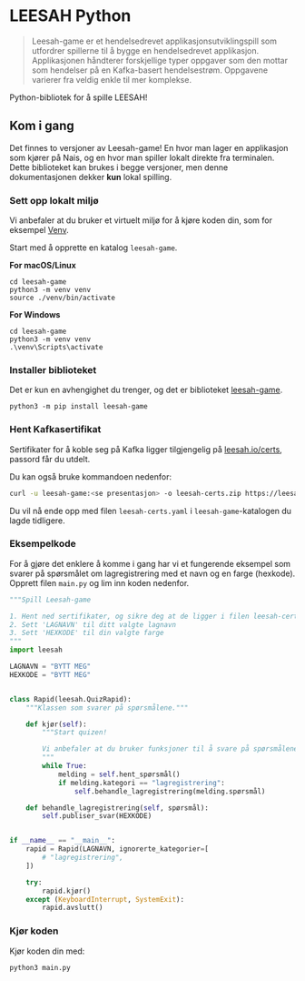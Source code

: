 # LEESAH Python

> Leesah-game er et hendelsedrevet applikasjonsutviklingspill som utfordrer spillerne til å bygge en hendelsedrevet applikasjon. 
> Applikasjonen håndterer forskjellige typer oppgaver som den mottar som hendelser på en Kafka-basert hendelsestrøm. 
> Oppgavene varierer fra veldig enkle til mer komplekse.

Python-bibliotek for å spille LEESAH!

## Kom i gang

Det finnes to versjoner av Leesah-game!
En hvor man lager en applikasjon som kjører på Nais, og en hvor man spiller lokalt direkte fra terminalen.
Dette biblioteket kan brukes i begge versjoner, men denne dokumentasjonen dekker **kun** lokal spilling.

### Sett opp lokalt miljø

Vi anbefaler at du bruker et virtuelt miljø for å kjøre koden din, som for eksempel [Venv](https://packaging.python.org/en/latest/guides/installing-using-pip-and-virtual-environments/).

Start med å opprette en katalog `leesah-game`.

**For macOS/Linux**
```shell
cd leesah-game
python3 -m venv venv
source ./venv/bin/activate
```

**For Windows**
```shell
cd leesah-game
python3 -m venv venv
.\venv\Scripts\activate
```

### Installer biblioteket

Det er kun en avhengighet du trenger, og det er biblioteket [leesah-game](https://pypi.org/project/leesah-game/).

```shell
python3 -m pip install leesah-game
```

### Hent Kafkasertifikat

Sertifikater for å koble seg på Kafka ligger tilgjengelig på [leesah.io/certs](https://leesah.io/certs), passord får du utdelt.

Du kan også bruke kommandoen nedenfor:

```bash
curl -u leesah-game:<se presentasjon> -o leesah-certs.zip https://leesah.io/certs && unzip leesah-certs.zip
```

Du vil nå ende opp med filen `leesah-certs.yaml` i `leesah-game`-katalogen du lagde tidligere.

### Eksempelkode

For å gjøre det enklere å komme i gang har vi et fungerende eksempel som svarer på spørsmålet om lagregistrering med et navn og en farge (hexkode).
Opprett filen `main.py` og lim inn koden nedenfor.

```python
"""Spill Leesah-game

1. Hent ned sertifikater, og sikre deg at de ligger i filen leesah-certs.yaml
2. Sett 'LAGNAVN' til ditt valgte lagnavn
3. Sett 'HEXKODE' til din valgte farge
"""
import leesah

LAGNAVN = "BYTT MEG"
HEXKODE = "BYTT MEG"


class Rapid(leesah.QuizRapid):
    """Klassen som svarer på spørsmålene."""

    def kjør(self):
        """Start quizen!

        Vi anbefaler at du bruker funksjoner til å svare på spørsmålene.
        """
        while True:
            melding = self.hent_spørsmål()
            if melding.kategori == "lagregistrering":
                self.behandle_lagregistrering(melding.spørsmål)

    def behandle_lagregistrering(self, spørsmål):
        self.publiser_svar(HEXKODE)


if __name__ == "__main__":
    rapid = Rapid(LAGNAVN, ignorerte_kategorier=[
        # "lagregistrering",
    ])

    try:
        rapid.kjør()
    except (KeyboardInterrupt, SystemExit):
        rapid.avslutt()
```

### Kjør koden

Kjør koden din med:

```shell
python3 main.py
```
